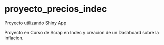 # proyecto_precios_indec
Proyecto utilizando Shiny App

Proyecto en Curso de Scrap en Indec y creacion de un Dashboard sobre la inflacion.
